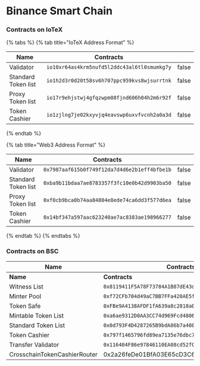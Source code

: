# Binance Smart Chain

### Contracts on IoTeX

{% tabs %}
{% tab title="IoTeX Address Format" %}


<table><thead><tr><th>Name</th><th>Contracts</th><th data-type="checkbox" data-hidden></th></tr></thead><tbody><tr><td>Validator</td><td><code>io10xr64as4krm5nufd5l2ddc43al6tl0smumkg7y</code></td><td>false</td></tr><tr><td>Standard Token list</td><td><code>io1h2d3r0d20t58sv6h707ppc959kvs8wjsurrtnk</code></td><td>false</td></tr><tr><td>Proxy Token list</td><td><code>io17r9ehjstwj4gfqzwpm08fjnd606h04h2m6r92f</code></td><td>false</td></tr><tr><td>Token Cashier</td><td><code>io1zjlng7je02kxyvjq4eavswp6uxvfvcnh2a0a3d</code></td><td>false</td></tr></tbody></table>
{% endtab %}

{% tab title="Web3 Address Format" %}


<table><thead><tr><th>Name</th><th>Contracts</th><th data-type="checkbox" data-hidden></th></tr></thead><tbody><tr><td>Validator</td><td><code>0x7987aaf615b0f749f12da7d4d6e2b1eff4bfbe1b</code></td><td>false</td></tr><tr><td>Standard Token list</td><td><code>0xba9b11bdaa7ae8783357f3fc10e0b42d9903ba50</code></td><td>false</td></tr><tr><td>Proxy Token list</td><td><code>0xf0cb9bca0b74aa84804e0ede74ca6dd3f577d6ea</code></td><td>false</td></tr><tr><td>Token Cashier</td><td><code>0x14bf347a597aac623240ae7ac8383ae198966277</code></td><td>false</td></tr></tbody></table>
{% endtab %}
{% endtabs %}

### Contracts on BSC

<table><thead><tr><th>Name</th><th>Contracts</th><th data-type="checkbox" data-hidden></th></tr></thead><tbody><tr><td><strong>Name</strong></td><td><strong>Contracts</strong></td><td>false</td></tr><tr><td>Witness List</td><td><code>0x8119411F5A78F73784A1B87dE43d452DA4A1EE3F</code></td><td>false</td></tr><tr><td>Minter Pool</td><td><code>0xf72CFb704d49aC7BB7FFa420AE5f084C671A29be</code></td><td>false</td></tr><tr><td>Token Safe</td><td><code>0xFBe9A4138AFDF1fA639a8c2818a0C4513fc4CE4B</code></td><td>false</td></tr><tr><td>Mintable Token List</td><td><code>0xa6ae9312D0AA3CC74d969Fcd4806d7729A321EE3</code></td><td>false</td></tr><tr><td>Standard Token List</td><td><code>0x0d793F4D4287265B9bdA86b7a4083193E8743b34</code></td><td>false</td></tr><tr><td>Token Cashier</td><td><code>0x797f1465796fd89ea7135e76dbc7cdb136bba1ca</code></td><td>false</td></tr><tr><td>Transfer Validator</td><td><code>0x116404F86e97846110EA08cd52fC2882d4AD3123</code></td><td>false</td></tr><tr><td>CrosschainTokenCashierRouter</td><td>0x2a26feDe01BfA03E65cD3C68f421cAB83648391a</td><td>false</td></tr></tbody></table>
